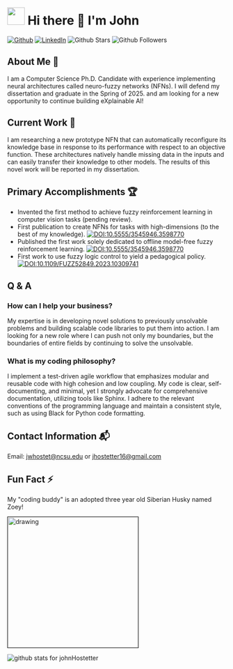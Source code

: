 # <img src="https://emojis.slackmojis.com/emojis/images/1531849430/4246/blob-sunglasses.gif?1531849430" width="40"/> Hi there 👋 I'm John 
[![Github](https://img.shields.io/badge/github-%23121011.svg?style=flat-square&logo=github&logoColor=white)](https://github.com/johnHostetter) [![LinkedIn](https://img.shields.io/badge/linkedin-%230077B5.svg?style=flat-square&logo=linkedin&logoColor=white)](https://www.linkedin.com/in/john-w-hostetter/)
![Github Stars](https://img.shields.io/github/stars/johnHostetter?affiliations=OWNER%2CCOLLABORATOR%2CORGANIZATION_MEMBER&style=social) ![Github Followers](https://img.shields.io/github/followers/johnHostetter?style=social)

## About Me 🙂
I am a Computer Science Ph.D. Candidate with experience implementing neural architectures called neuro-fuzzy networks (NFNs).
I will defend my dissertation and graduate in the Spring of 2025. and am looking for a new opportunity to continue building eXplainable AI!

## Current Work 🔭

I am researching a new prototype NFN that can automatically reconfigure its knowledge base in response to its performance with respect to an objective function.
These architectures natively handle missing data in the inputs and can easily transfer their knowledge to other models. The results of this novel work will be reported in my dissertation.

## Primary Accomplishments 🏆

- Invented the first method to achieve fuzzy reinforcement learning in computer vision tasks (pending review).
- First publication to create NFNs for tasks with high-dimensions (to the best of my knowledge).
  [![DOI:10.5555/3545946.3598770](http://img.shields.io/badge/DOI-10.5555/3545946.3598770-B31B1B.svg)](https://doi.org/10.5555/3545946.3598770)
- Published the first work solely dedicated to offline model-free fuzzy reinforcement learning.
  [![DOI:10.5555/3545946.3598770](http://img.shields.io/badge/DOI-10.5555/3545946.3598770-B31B1B.svg)](https://doi.org/10.5555/3545946.3598770)
- First work to use fuzzy logic control to yield a pedagogical policy.
  [![DOI:10.1109/FUZZ52849.2023.10309741](http://img.shields.io/badge/DOI-10.1109/FUZZ52849.2023.10309741-B31B1B.svg)](https://doi.org/10.1109/FUZZ52849.2023.10309741)

## Q & A
### How can I help your business?

My expertise is in developing novel solutions to previously unsolvable problems and building scalable code libraries to put them into action.
I am looking for a new role where I can push not only my boundaries, but the boundaries of entire fields by continuing to solve the unsolvable.

### What is my coding philosophy?

I implement a test-driven agile workflow that emphasizes modular and reusable code with high cohesion and low coupling. 
My code is clear, self-documenting, and minimal, yet I strongly advocate for comprehensive documentation, utilizing tools like Sphinx. 
I adhere to the relevant conventions of the programming language and maintain a consistent style, such as using Black for Python code formatting.

## Contact Information 📬

Email: jwhostet@ncsu.edu or jhostetter16@gmail.com

## Fun Fact ⚡

My "coding buddy" is an adopted three year old Siberian Husky named Zoey!

<img src="https://github.com/johnHostetter/johnHostetter/assets/35469358/409f6ad5-7542-47eb-b257-042e3d5dd689/zoey.jpg" alt="drawing" width="300" border="1"/>

![github stats for johnHostetter](https://github-readme-stats.vercel.app/api?username=johnHostetter)

<!--
**johnHostetter/johnHostetter** is a ✨ _special_ ✨ repository because its `README.md` (this file) appears on your GitHub profile.

Here are some ideas to get you started:

- 🔭 I’m currently working on ...
- 🌱 I’m currently learning ...
- 👯 I’m looking to collaborate on ...
- 🤔 I’m looking for help with ...
- 💬 Ask me about ...
- 📫 How to reach me: ...
- 😄 Pronouns: ...
- ⚡ Fun fact: ...
-->
